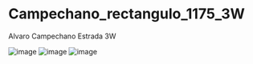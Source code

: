 # Campechano_rectangulo_1175_3W
Alvaro Campechano Estrada 3W

![image](https://github.com/user-attachments/assets/e4ce3783-9d74-460f-a14b-0ca62ecf3f36)
![image](https://github.com/user-attachments/assets/208247e4-91b7-415a-be0c-bbfe43d9b806)
![image](https://github.com/user-attachments/assets/f4d6b035-a09a-47be-8501-360076f2e00c)
